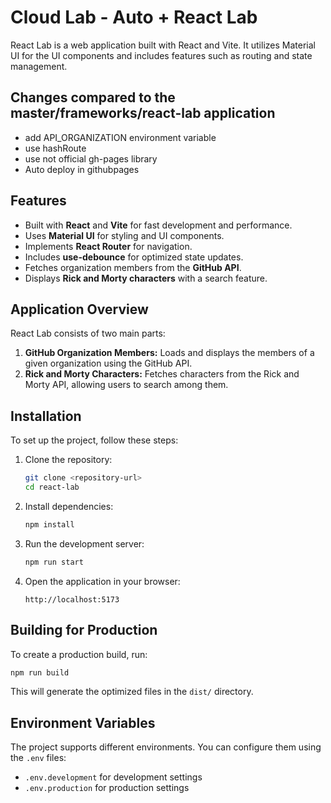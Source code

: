 # Cloud Lab - Auto + React Lab

React Lab is a web application built with React and Vite. It utilizes Material UI for the UI components and includes features such as routing and state management.

## Changes compared to the master/frameworks/react-lab application 
- add API_ORGANIZATION environment variable
- use hashRoute 
- use not official gh-pages library
- Auto deploy in githubpages

## Features
- Built with **React** and **Vite** for fast development and performance.
- Uses **Material UI** for styling and UI components.
- Implements **React Router** for navigation.
- Includes **use-debounce** for optimized state updates.
- Fetches organization members from the **GitHub API**.
- Displays **Rick and Morty characters** with a search feature.

## Application Overview
React Lab consists of two main parts:
1. **GitHub Organization Members:** Loads and displays the members of a given organization using the GitHub API.
2. **Rick and Morty Characters:** Fetches characters from the Rick and Morty API, allowing users to search among them.

## Installation

To set up the project, follow these steps:

1. Clone the repository:
   ```sh
   git clone <repository-url>
   cd react-lab
   ```

2. Install dependencies:
   ```sh
   npm install
   ```

3. Run the development server:
   ```sh
   npm run start
   ```

4. Open the application in your browser:
   ```
   http://localhost:5173
   ```

## Building for Production
To create a production build, run:
```sh
npm run build
```
This will generate the optimized files in the `dist/` directory.

## Environment Variables
The project supports different environments. You can configure them using the `.env` files:
- `.env.development` for development settings
- `.env.production` for production settings
